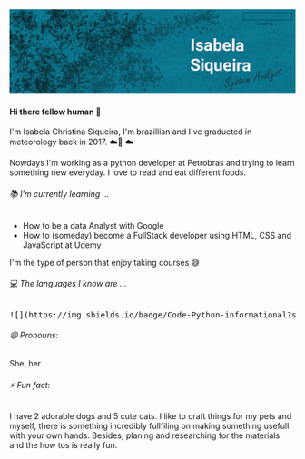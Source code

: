 <img src="https://raw.githubusercontent.com/Isabela192/Isabela192/main/banner01.gif">



#### Hi there fellow human 👋

I'm Isabela Christina Siqueira, I'm brazillian and I've gradueted in meteorology back in 2017. :cloud:🌈 :cloud:

Nowdays I'm working as a python developer at Petrobras and trying to learn something new everyday. I love to read and eat different foods.

###### :books: I’m currently learning ...

- How to be a data Analyst with Google
- How to (someday) become a FullStack developer using HTML, CSS and JavaScript at Udemy

I'm the type of person that enjoy taking courses 😅

###### :computer: The languages I know are ...


<pre>![](https://img.shields.io/badge/Code-Python-informational?style=flat&logo=python&logoColor=white&color=2bbc8a)
</pre>


###### 😄 Pronouns:

She, her

###### ⚡ Fun fact:

I have 2 adorable dogs and 5 cute cats. I like to craft things for my pets and myself, there is something incredibly fullfiling on making something usefull with your own hands. Besides, planing and researching for the materials and the how tos is really fun.

<!--
**Isabela192/Isabela192** is a ✨ _special_ ✨ repository because its `README.md` (this file) appears on your GitHub profile.

Here are some ideas to get you started:

- 🔭 I’m currently working on ...
- 🌱 I’m currently learning ...
- 👯 I’m looking to collaborate on ...
- 🤔 I’m looking for help with ...
- 💬 Ask me about ...
- 📫 How to reach me: ...
- 😄 Pronouns: ...
- ⚡ Fun fact: ...
-->
